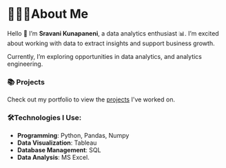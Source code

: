 # 🙋🏻‍♀️About Me

Hello 👋 I’m **Sravani Kunapaneni**, a data analytics enthusiast 📊. I’m excited about working with data to extract insights and support business growth.

Currently, I’m exploring opportunities in data analytics, and analytics engineering.

### 📚 Projects
Check out my portfolio to view the [projects](https://github.com/KunapaneniSravani/Portfolio_Guide/blob/36b2c0a027689255b0a6bb2ff2c7a7f93a09c34b/README.md#Tableau) I've worked on.

### 🛠️Technologies I Use:
- **Programming**: Python, Pandas, Numpy
- **Data Visualization**: Tableau
- **Database Management**: SQL
- **Data Analysis**: MS Excel.

<!---
KunapaneniSravani/KunapaneniSravani is a ✨ special ✨ repository because its `README.md` (this file) appears on your GitHub profile.
You can click the Preview link to take a look at your changes.
--->
